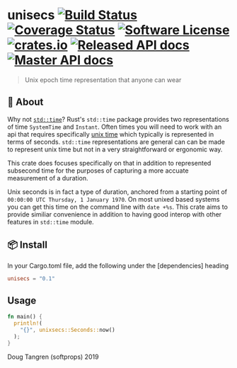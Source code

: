 # unisecs [![Build Status](https://travis-ci.org/softprops/unisecs.svg?branch=master)](https://travis-ci.org/softprops/unisecs) [![Coverage Status](https://coveralls.io/repos/github/softprops/unisecs/badge.svg)](https://coveralls.io/github/softprops/unisecs) [![Software License](https://img.shields.io/badge/license-MIT-brightgreen.svg)](LICENSE) [![crates.io](https://img.shields.io/crates/v/unisecs.svg)](https://crates.io/crates/unisecs) [![Released API docs](https://docs.rs/unisecs/badge.svg)](http://docs.rs/unisecs) [![Master API docs](https://img.shields.io/badge/docs-master-green.svg)](https://softprops.github.io/unisecs)

> Unix epoch time representation that anyone can wear

## 🤔 About

Why not [`std::time`](https://doc.rust-lang.org/std/time/index.html)? Rust's `std::time` package provides two representations of time `SystemTime` and `Instant`. Often times you will need to work with an api that requires specifically [unix time](https://en.wikipedia.org/wiki/Unix_time) which typically is represented in terms of seconds. `std::time` representations are general can can be made to represent unix time but not in a very straightforward or ergonomic way.

This crate does focuses specifically on that in addition to represented subsecond time for the purposes of capturing a more accuate measurement of a duration.

Unix seconds is in fact a type of duration, anchored from a starting point of `00:00:00 UTC Thursday, 1 January 1970`. On most unixed based systems you can get this time on the command line with `date +%s`. This crate aims to provide similiar convenience in addition to having good interop with other features in `std::time` module.

## 📦 Install

In your Cargo.toml file, add the following under the [dependencies] heading

```toml
unisecs = "0.1"
```

## Usage

```rust
fn main() {
  println!(
    "{}", unixsecs::Seconds::now()
  );
}
```

Doug Tangren (softprops) 2019